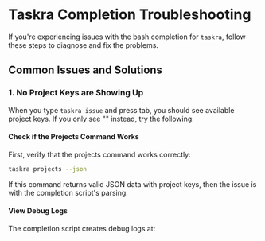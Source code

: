 # Taskra Completion Troubleshooting

If you're experiencing issues with the bash completion for `taskra`, follow these steps to diagnose and fix the problems.

## Common Issues and Solutions

### 1. No Project Keys are Showing Up

When you type `taskra issue` and press tab, you should see available project keys. If you only see "<Type-Issue-Key>" instead, try the following:

#### Check if the Projects Command Works

First, verify that the projects command works correctly:

```bash
taskra projects --json
```

If this command returns valid JSON data with project keys, then the issue is with the completion script's parsing.

#### View Debug Logs

The completion script creates debug logs at:

